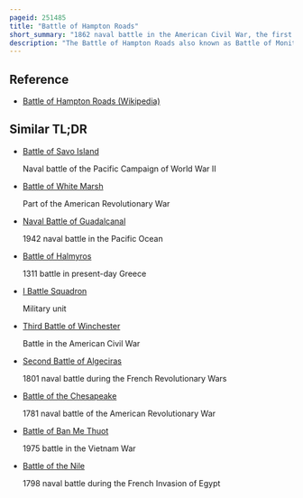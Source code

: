 ```yaml
---
pageid: 251485
title: "Battle of Hampton Roads"
short_summary: "1862 naval battle in the American Civil War, the first between ironclads"
description: "The Battle of Hampton Roads also known as Battle of Monitor and Merrimack or Battle of Ironclads was a naval Battle during the american civil War."
---
```


## Reference

- [Battle of Hampton Roads (Wikipedia)](https://en.wikipedia.org/?curid=251485)

## Similar TL;DR

- [Battle of Savo Island](/tldr/en/battle-of-savo-island)

  Naval battle of the Pacific Campaign of World War II

- [Battle of White Marsh](/tldr/en/battle-of-white-marsh)

  Part of the American Revolutionary War

- [Naval Battle of Guadalcanal](/tldr/en/naval-battle-of-guadalcanal)

  1942 naval battle in the Pacific Ocean

- [Battle of Halmyros](/tldr/en/battle-of-halmyros)

  1311 battle in present-day Greece

- [I Battle Squadron](/tldr/en/i-battle-squadron)

  Military unit

- [Third Battle of Winchester](/tldr/en/third-battle-of-winchester)

  Battle in the American Civil War

- [Second Battle of Algeciras](/tldr/en/second-battle-of-algeciras)

  1801 naval battle during the French Revolutionary Wars

- [Battle of the Chesapeake](/tldr/en/battle-of-the-chesapeake)

  1781 naval battle of the American Revolutionary War

- [Battle of Ban Me Thuot](/tldr/en/battle-of-ban-me-thuot)

  1975 battle in the Vietnam War

- [Battle of the Nile](/tldr/en/battle-of-the-nile)

  1798 naval battle during the French Invasion of Egypt

